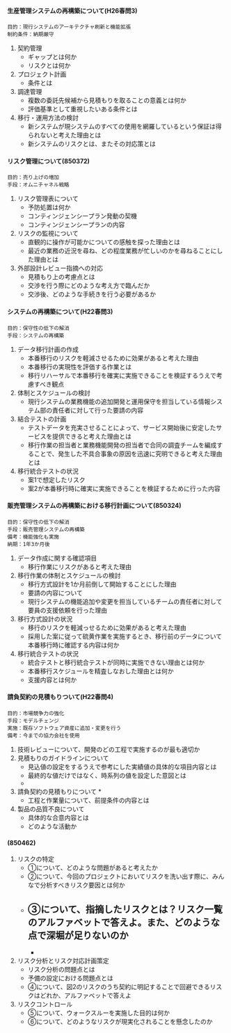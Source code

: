 #### 生産管理システムの再構築について(H26春問3)
    目的：現行システムのアーキテクチャ刷新と機能拡張
    制約条件：納期厳守

1. 契約管理
    * ギャップとは何か
    * リスクとは何か
2. プロジェクト計画
    * 条件とは
3. 調達管理
    * 複数の委託先候補から見積もりを取ることの意義とは何か
    * 評価基準として重視したいある条件とは
4. 移行・運用方法の検討
    * 新システムが現システムのすべての使用を網羅しているという保証は得られないと考えた理由とは
    * 新システムのリスクとは、またその対応策とは

#### リスク管理について(850372)
    目的：売り上げの増加
    手段：オムニチャネル戦略
1. リスク管理表について
    * 予防処置は何か
    * コンティンジェンシープラン発動の契機
    * コンティンジェンシープランの内容
2. リスクの監視について
    * 直観的に操作が可能かについての感触を探った理由とは
    * 最近の業務の近況を尋ね、どの程度業務が忙しいのかを尋ねることにした理由とは
3. 外部設計レビュー指摘への対応
    * 見積もり上の考慮点とは
    * 交渉を行う際にどのような考え方で臨んだか
    * 交渉後、どのような手続きを行う必要があるか

#### システムの再構築について(H22春問3)
    目的：保守性の低下の解消
    手段：システムの再構築
1. データ移行計画の作成
    * 本番移行のリスクを軽減させるために効果があると考えた理由
    * 本番移行の実現性を評価する作業とは
    * 移行リハーサルで本番移行を確実に実施できることを検証するうえで考慮すべき観点
2. 体制とスケジュールの検討
    * 現行システムの業務機能の追加開発と運用保守を担当している情報システム部の責任者に対して行った要請の内容
3. 結合テストの計画
    * テストデータを充実させることによって、サービス開始後に安定したサービスを提供できると考えた理由とは
    * 移行作業の担当者と業務機能開発の担当者で合同の調査チームを編成することで、発生した不具合事象の原因を迅速に究明できると考えた理由とは
4. 移行統合テストの状況
    * 案1で想定したリスク
    * 案2が本番移行時に確実に実施できることを検証するために行った内容

#### 販売管理システムの再構築における移行計画について(850324)
    目的：保守性の低下の解消
    手段：販売管理システムの再構築
    備考：機能強化も実施
    納期：1年3か月後
1. データ作成に関する確認項目
    * 移行作業にリスクがあると考えた理由
2. 移行作業の体制とスケジュールの検討
    * 移行方式設計を1か月前倒して開始することにした理由
    * 要請の内容について
    * 現行システムの機能追加や変更を担当しているチームの責任者に対して要員の支援依頼を行った理由
3. 移行方式設計の状況
    * 移行のリスクを軽減っせるために効果があると考えた理由
    * 採用した案に従って硫黄作業を実施するとき、移行前のデータについて本番移行時に確認する内容は何か
4. 移行統合テストの状況
    * 統合テストと移行統合テストが同時に実施できない理由とは何か
    * 本番移行スケジュールを精査しなおした理由とは何か
    * 支援内容とは何か

#### 請負契約の見積もりついて(H22春問4)
    目的：市場競争力の強化
    手段：モデルチェンジ
    実施：既存ソフトウェア資産に追加・変更を行う
    備考：今までの協力会社を使用
1. 技術レビューについて、開発のどの工程で実施するのが最も適切か
2. 見積もりのガイドラインについて
    * 見込値の設定をするうえで参考にした実績値の具体的な項目内容とは
    * 最終的な値だけではなく、時系列の値を設定した意図とは 
    * 
3. 請負契約の見積もりについて
    * 
    * 工程と作業量について、前提条件の内容とは
4. 製品の品質不良について
    * 具体的な合意内容とは
    * どのような活動か

#### (850462)

1. リスクの特定
    * ①について、どのような問題があると考えたか
    * ②について、今回のプロジェクトにおいてリスクを洗い出す際に、みんなで分析すべきリスク要因とは何か
    * ③について、指摘したリスクとは？リスク一覧のアルファベットで答えよ。また、どのような点で深堀が足りないのか
        - 
        - 
2. リスク分析とリスク対応計画策定
    * リスク分析の問題点とは
    * 予備の設定における問題点とは
    * ④について、図2のリスクのうち契約に明記することで回避できるリスクはどれか、アルファベットで答えよ
3. リスクコントロール
    * ⑤について、ウォークスルーを実施した目的は何か
    * ⑥について、どのようなリスクが現実化されることを懸念したのか
